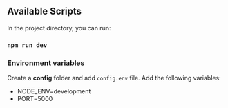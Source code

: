 ## Available Scripts

In the project directory, you can run:

### `npm run dev`

### Environment variables

Create a **config** folder and add `config.env` file. Add the following variables:

- NODE_ENV=development
- PORT=5000

